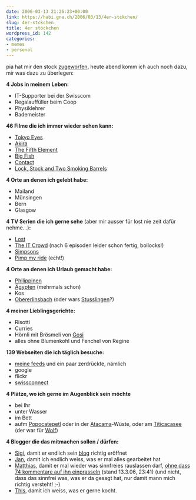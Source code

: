 ```yaml
---
date: 2006-03-13 21:26:23+00:00
link: https://habi.gna.ch/2006/03/13/4er-stckchen/
slug: 4er-stckchen
title: 4er stöckchen
wordpress_id: 142
categories:
- memes
- personal
---
```


pia hat mir den stock [zugeworfen](http://3.14a.ch/archives/2006/03/09/4er-stockchen/), heute abend komm ich auch noch dazu, mir was dazu zu überlegen:

**4 Jobs in meinem Leben:**
- IT-Supporter bei der Swisscom
- Regalauffüller beim Coop
- Physiklehrer
- Bademeister

<del>**4**</del>**6 Filme die ich immer wieder sehen kann:**
- [Tokyo Eyes](https://imdb.com/title/tt0157117/)
- [Akira](https://imdb.com/title/tt0094625/)
- [The Fifth Element](https://imdb.com/title/tt0119116/)
- [Big Fish](https://imdb.com/title/tt0319061/)
- [Contact](https://imdb.com/title/tt0118884/)
- [Lock, Stock and Two Smoking Barrels](https://imdb.com/title/tt0120735/)

**4 Orte an denen ich gelebt habe:**
- Mailand
- Münsingen
- Bern
- Glasgow

**4 TV Serien die ich gerne sehe** (aber mir ausser für lost nie zeit dafür nehme...)**:**
- [Lost](http://www.torrentspy.com/directory.asp?mode=sub&id=303)
- [The IT Crowd](http://www.channel4.com/entertainment/tv/microsites/I/itcrowd/) (nach 6 episoden leider schon fertig, bollocks!)
- [Simpsons](http://www.thesimpsons.com/)
- [Pimp my ride](http://www.mtv.com/onair/dyn/pimp_my_ride) (echt!)

**4 Orte an denen ich Urlaub gemacht habe:**
- [Philippinen](https://habi.gna.ch/pics/philippinen05/)
- [Ägypten](https://habi.gna.ch/pics/Sharm/) (mehrmals schon)
- Kos
- [Obererlinsbach](http://map.search.ch/obererlinsbach) (oder wars [Stusslingen](http://map.search.ch/obererlinsbach?z=64)?)

**4 meiner Lieblingsgerichte:**
- Risotti
- Curries
- Hörnli mit Brösmeli von [Gosi](https://flickr.com/photos/habi/71188032/)
- alles ohne Blumenkohl und Fenchel von Regine

**139 Webseiten die ich täglich besuche:**
- [meine feeds](https://habi.gna.ch/MySubscriptions.opml) und ein paar zerdrückte, nämlich
- google
- flickr
- [swissconnect](http://swissconnect.ch/)

**4 Plätze, wo ich gerne im Augenblick sein möchte**
 - bei Ihr
 - unter Wasser
 - im Bett
 - aufm [Popocatepetl](http://images.google.com/images?hl=en&client=safari&rls=en&q=Popocatepetl&spell=1&sa=N&tab=wi) oder in der [Atacama](http://images.google.com/images?svnum=10&hl=en&lr=&client=safari&rls=en&q=Atacama&btnG=Search)-Wüste, oder am [Titicacasee](http://images.google.com/images?svnum=10&hl=en&lr=&client=safari&rls=en&q=titicaca&btnG=Search) (der war für [Wolf](https://flickr.com/photos/habi/tags/wolf/))
 
 **4 Blogger die das mitmachen sollen / dürfen:**
 - [Sigi](http://www.slf.ch/staff/pers-home/sigrist/sigrist-en.html), damit er endlich sein [blog](http://sigi.freeflux.net/) richtig eröffnet
 - [Jan](https://pieceoplastic.com/), damit ich endlich weiss, was er mal alles gearbeitet hat
 - [Matthias](http://www.gutfeldt.ch/matthias/blog/index.php), damit er mal wieder was sinnfreies rauslassen darf, [ohne dass 74 kommentare auf ihn einprasseln](http://blog.ch/blog/archives/2006/03/13/swiss-blog-awards-blogch-ist-neutral-und-unabhangig/) (stand 13.3.06, 23:41) (und nicht, dass das sinnfrei was, was er da gesagt hat, nur damit mann mich richtig versteht! ;-)
 - [This](http://borniert.com/), damit ich weiss, was er gerne kocht.
